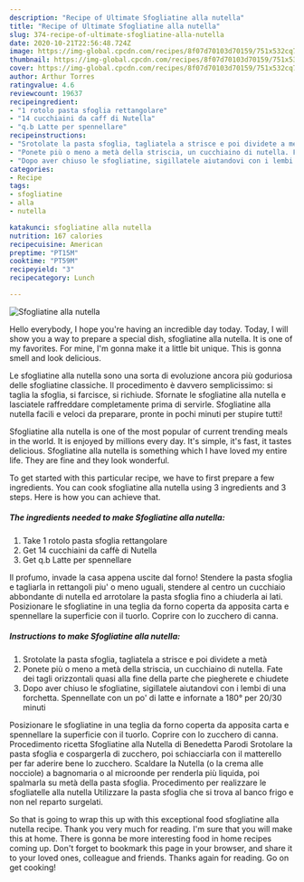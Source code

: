 ```yaml
---
description: "Recipe of Ultimate Sfogliatine alla nutella"
title: "Recipe of Ultimate Sfogliatine alla nutella"
slug: 374-recipe-of-ultimate-sfogliatine-alla-nutella
date: 2020-10-21T22:56:48.724Z
image: https://img-global.cpcdn.com/recipes/8f07d70103d70159/751x532cq70/sfogliatine-alla-nutella-recipe-main-photo.jpg
thumbnail: https://img-global.cpcdn.com/recipes/8f07d70103d70159/751x532cq70/sfogliatine-alla-nutella-recipe-main-photo.jpg
cover: https://img-global.cpcdn.com/recipes/8f07d70103d70159/751x532cq70/sfogliatine-alla-nutella-recipe-main-photo.jpg
author: Arthur Torres
ratingvalue: 4.6
reviewcount: 19637
recipeingredient:
- "1 rotolo pasta sfoglia rettangolare"
- "14 cucchiaini da caff di Nutella"
- "q.b Latte per spennellare"
recipeinstructions:
- "Srotolate la pasta sfoglia, tagliatela a strisce e poi dividete a metà"
- "Ponete più o meno a metà della striscia, un cucchiaino di nutella. Fate dei tagli orizzontali quasi alla fine della parte che piegherete e chiudete"
- "Dopo aver chiuso le sfogliatine, sigillatele aiutandovi con i lembi di una forchetta. Spennellate con un po&#39; di latte e infornate a 180° per 20/30 minuti"
categories:
- Recipe
tags:
- sfogliatine
- alla
- nutella

katakunci: sfogliatine alla nutella 
nutrition: 167 calories
recipecuisine: American
preptime: "PT15M"
cooktime: "PT59M"
recipeyield: "3"
recipecategory: Lunch

---
```



![Sfogliatine alla nutella](https://img-global.cpcdn.com/recipes/8f07d70103d70159/751x532cq70/sfogliatine-alla-nutella-recipe-main-photo.jpg)

Hello everybody, I hope you're having an incredible day today. Today, I will show you a way to prepare a special dish, sfogliatine alla nutella. It is one of my favorites. For mine, I'm gonna make it a little bit unique. This is gonna smell and look delicious.

Le sfogliatine alla nutella sono una sorta di evoluzione ancora più goduriosa delle sfogliatine classiche. Il procedimento è davvero semplicissimo: si taglia la sfoglia, si farcisce, si richiude. Sfornate le sfogliatine alla nutella e lasciatele raffreddare completamente prima di servirle. Sfogliatine alla nutella facili e veloci da preparare, pronte in pochi minuti per stupire tutti!

Sfogliatine alla nutella is one of the most popular of current trending meals in the world. It is enjoyed by millions every day. It's simple, it's fast, it tastes delicious. Sfogliatine alla nutella is something which I have loved my entire life. They are fine and they look wonderful.


To get started with this particular recipe, we have to first prepare a few ingredients. You can cook sfogliatine alla nutella using 3 ingredients and 3 steps. Here is how you can achieve that.

<!--inarticleads1-->

##### The ingredients needed to make Sfogliatine alla nutella:

1. Take 1 rotolo pasta sfoglia rettangolare
1. Get 14 cucchiaini da caffè di Nutella
1. Get q.b Latte per spennellare


Il profumo, invade la casa appena uscite dal forno! Stendere la pasta sfoglia e tagliarla in rettangoli piu&#39; o meno uguali, stendere al centro un cucchiaio abbondante di nutella ed arrotolare la pasta sfoglia fino a chiuderla ai lati. Posizionare le sfogliatine in una teglia da forno coperta da apposita carta e spennellare la superficie con il tuorlo. Coprire con lo zucchero di canna. 

<!--inarticleads2-->

##### Instructions to make Sfogliatine alla nutella:

1. Srotolate la pasta sfoglia, tagliatela a strisce e poi dividete a metà
1. Ponete più o meno a metà della striscia, un cucchiaino di nutella. Fate dei tagli orizzontali quasi alla fine della parte che piegherete e chiudete
1. Dopo aver chiuso le sfogliatine, sigillatele aiutandovi con i lembi di una forchetta. Spennellate con un po&#39; di latte e infornate a 180° per 20/30 minuti


Posizionare le sfogliatine in una teglia da forno coperta da apposita carta e spennellare la superficie con il tuorlo. Coprire con lo zucchero di canna. Procedimento ricetta Sfogliatine alla Nutella di Benedetta Parodi Srotolare la pasta sfoglia e cospargerla di zucchero, poi schiacciarla con il matterello per far aderire bene lo zucchero. Scaldare la Nutella (o la crema alle nocciole) a bagnomaria o al microonde per renderla più liquida, poi spalmarla su metà della pasta sfoglia. Procedimento per realizzare le sfogliatelle alla nutella Utilizzare la pasta sfoglia che si trova al banco frigo e non nel reparto surgelati. 

So that is going to wrap this up with this exceptional food sfogliatine alla nutella recipe. Thank you very much for reading. I'm sure that you will make this at home. There is gonna be more interesting food in home recipes coming up. Don't forget to bookmark this page in your browser, and share it to your loved ones, colleague and friends. Thanks again for reading. Go on get cooking!
